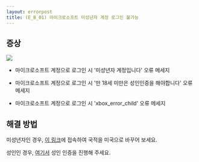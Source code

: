 ```yaml
---
layout: errorpost
title: (E_B_01) 마이크로소프트 미성년자 계정 로그인 불가능
---
```


## 증상

![]({{site.url}}/assets/E_B_01_01.png)

- 마이크로소프트 계정으로 로그인 시 '미성년자 계정입니다' 오류 메세지

- 마이크로소프트 계정으로 로그인 시 '만 18세 미만은 성인인증을 해야합니다' 오류 메세지

- 마이크로소프트 계정으로 로그인 시 'xbox_error_child' 오류 메세지

## 해결 방법

미성년자인 경우, [이 링크](https://www.koreaminecraft.net/free/2617732)에 접속하여 국적을 미국으로 바꾸어 보세요.

성인인 경우, [여기서](https://account.xbox.com/ko-kr/xbox/account/api/v1/settings/KoreanAgeVerification) 성인 인증을 진행해 주세요. 